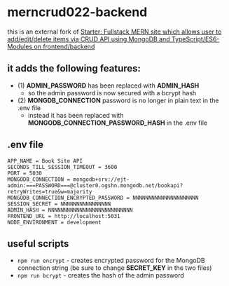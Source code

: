 # merncrud022-backend

this is an external fork of [Starter: Fullstack MERN site which allows user to add/edit/delete items via CRUD API using MongoDB and TypeScript/ES6-Modules on frontend/backend](https://starters.tanguay.eu/list/mernMongooseBookCrudFullstack)

## it adds the following features:

- (1) **ADMIN_PASSWORD** has been replaced with **ADMIN_HASH**
  - so the admin password is now secured with a bcrypt hash
- (2) **MONGDB_CONNECTION** password is no longer in plain text in the .env file
  - instead it has been replaced with **MONGODB_CONNECTION_PASSWORD_HASH** in the .env file

## .env file

``` text
APP_NAME = Book Site API
SECONDS_TILL_SESSION_TIMEOUT = 3600
PORT = 5030
MONGODB_CONNECTION = mongodb+srv://ejt-admin:===PASSWORD===@cluster0.ogshn.mongodb.net/bookapi?retryWrites=true&w=majority
MONGODB_CONNECTION_ENCRYPTED_PASSWORD = NNNNNNNNNNNNNNNNNNNNN 
SESSION_SECRET = NNNNNNNNNNNNNNNN
ADMIN_HASH = NNNNNNNNNNNNNNNNNNNNNNNNNNN
FRONTEND_URL = http://localhost:5031
NODE_ENVIRONMENT = development
```

## useful scripts

- `npm run encrypt` - creates encrypted password for the MongoDB connection string (be sure to change **SECRET_KEY** in the two files)
- `npm run bcrypt` - creates the hash of the admin password
